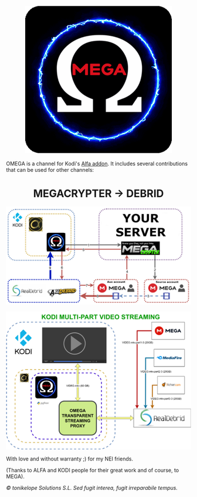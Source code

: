 <div align="center"><img src="https://github.com/tonikelope/omega/raw/main/plugin.video.omega/resources/icon.gif"></div>
<br>
OMEGA is a channel for Kodi's <a href="https://github.com/alfa-addon/addon"> Alfa addon</a>. It includes several contributions that can be used for other channels:
<div align="center"><h1>MEGACRYPTER -> DEBRID</h1><img src="https://raw.githubusercontent.com/tonikelope/omega/main/omega_megacrypter.jpg"></div>
<br>
<div align="center"><img src="https://raw.githubusercontent.com/tonikelope/omega/main/omega_proxy.jpg"></div>

<p>With love and without warranty ;) for my NEI friends.

(Thanks to ALFA and KODI people for their great work and of course, to MEGA).

<i>© tonikelope Solutions S.L.</i>
<i>Sed fugit interea, fugit irreparabile tempus.</i></p>
